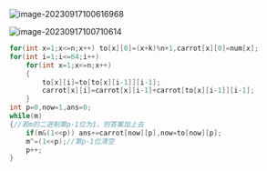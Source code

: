 ![image-20230917100616968](E:\桌面\设计原则\picture\image-20230917100616968.png)

![image-20230917100710614](E:\桌面\设计原则\picture\image-20230917100710614.png)

```cpp
for(int x=1;x<=n;x++) to[x][0]=(x+k)%n+1,carrot[x][0]=num[x];
for(int i=1;i<=64;i++)
    for(int x=1;x<=n;x++)
    {
        to[x][i]=to[to[x][i-1]][i-1];
        carrot[x][i]=carrot[x][i-1]+carrot[to[x][i-1]][i-1];
    }
int p=0,now=1,ans=0;
while(m)
{//若m的二进制第p-1位为1，则答案加上去
    if(m&(1<<p)) ans+=carrot[now][p],now=to[now][p];
    m^=(1<<p);//第p-1位清空
    p++;
}
```